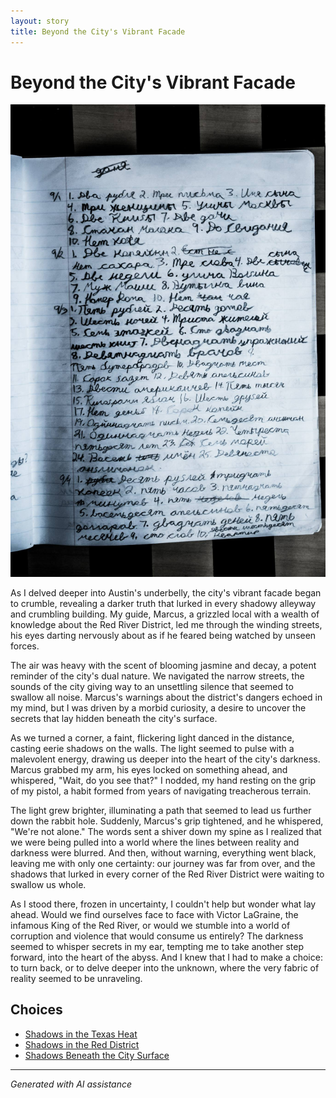 ```yaml
---
layout: story
title: Beyond the City's Vibrant Facade
---
```


# Beyond the City's Vibrant Facade

![Beyond the City's Vibrant Facade](/input_images/37.jpg)

As I delved deeper into Austin's underbelly, the city's vibrant facade began to crumble, revealing a darker truth that lurked in every shadowy alleyway and crumbling building. My guide, Marcus, a grizzled local with a wealth of knowledge about the Red River District, led me through the winding streets, his eyes darting nervously about as if he feared being watched by unseen forces.

The air was heavy with the scent of blooming jasmine and decay, a potent reminder of the city's dual nature. We navigated the narrow streets, the sounds of the city giving way to an unsettling silence that seemed to swallow all noise. Marcus's warnings about the district's dangers echoed in my mind, but I was driven by a morbid curiosity, a desire to uncover the secrets that lay hidden beneath the city's surface.

As we turned a corner, a faint, flickering light danced in the distance, casting eerie shadows on the walls. The light seemed to pulse with a malevolent energy, drawing us deeper into the heart of the city's darkness. Marcus grabbed my arm, his eyes locked on something ahead, and whispered, "Wait, do you see that?" I nodded, my hand resting on the grip of my pistol, a habit formed from years of navigating treacherous terrain.

The light grew brighter, illuminating a path that seemed to lead us further down the rabbit hole. Suddenly, Marcus's grip tightened, and he whispered, "We're not alone." The words sent a shiver down my spine as I realized that we were being pulled into a world where the lines between reality and darkness were blurred. And then, without warning, everything went black, leaving me with only one certainty: our journey was far from over, and the shadows that lurked in every corner of the Red River District were waiting to swallow us whole.

As I stood there, frozen in uncertainty, I couldn't help but wonder what lay ahead. Would we find ourselves face to face with Victor LaGraine, the infamous King of the Red River, or would we stumble into a world of corruption and violence that would consume us entirely? The darkness seemed to whisper secrets in my ear, tempting me to take another step forward, into the heart of the abyss. And I knew that I had to make a choice: to turn back, or to delve deeper into the unknown, where the very fabric of reality seemed to be unraveling.


## Choices

* [Shadows in the Texas Heat](/stories/22)
* [Shadows in the Red District](/stories/56)
* [Shadows Beneath the City Surface](/stories/14)


---
*Generated with AI assistance*
